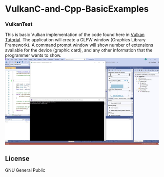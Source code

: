 # VulkanC-and-Cpp-BasicExamples
### VulkanTest

This is basic Vulkan implementation of the code found here in [Vulkan Tutorial]. The application will create a GLFW window (Graphics Library Framework). A command prompt window will show number of extensions available for the device (graphic card), and any other information that the programmer wants to show.
![Example result](Result.JPG)

License
----

GNU General Public

   [Vulkan Tutorial]: <https://vulkan-tutorial.com/>
